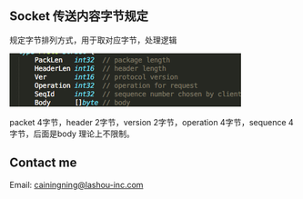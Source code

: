 ## Socket 传送内容字节规定 ##
规定字节排列方式，用于取对应字节，处理逻辑

![avatar](https://github.com/Oslanka/SocketPush/blob/master/byte.png)

packet 4字节，header 2字节，version 2字节，operation 4字节，sequence 4 字节，后面是body 理论上不限制。


##  Contact me  ##

Email: [cainingning@lashou-inc.com](cainingning@lashou-inc.com)